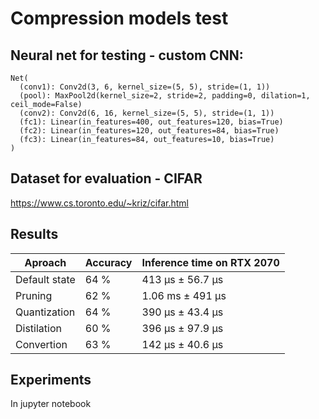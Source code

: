 # Compression models test

## Neural net for testing - custom CNN:
```
Net(
  (conv1): Conv2d(3, 6, kernel_size=(5, 5), stride=(1, 1))
  (pool): MaxPool2d(kernel_size=2, stride=2, padding=0, dilation=1, ceil_mode=False)
  (conv2): Conv2d(6, 16, kernel_size=(5, 5), stride=(1, 1))
  (fc1): Linear(in_features=400, out_features=120, bias=True)
  (fc2): Linear(in_features=120, out_features=84, bias=True)
  (fc3): Linear(in_features=84, out_features=10, bias=True)
)
```

## Dataset for evaluation - CIFAR
https://www.cs.toronto.edu/~kriz/cifar.html

## Results

| Aproach       | Accuracy | Inference time on RTX 2070 |
|---------------|----------|----------------------------|
| Default state | 64 %     | 413 µs ± 56.7 µs           |
| Pruning       | 62 %     | 1.06 ms ± 491 µs           |
| Quantization  | 64 %     | 390 µs ± 43.4 µs           |
| Distilation   | 60 %     | 396 µs ± 97.9 µs           |
| Convertion    | 63 %     | 142 µs ± 40.6 µs           |



## Experiments

In jupyter notebook

